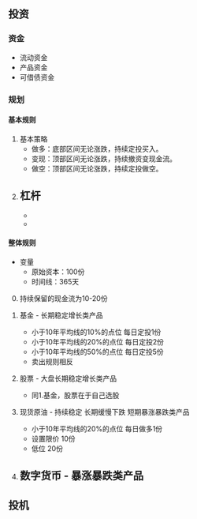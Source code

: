 ## 投资
### 资金
- 流动资金
- 产品资金
- 可借债资金

### 规划
#### 基本规则
1. 基本策略
    - 做多：底部区间无论涨跌，持续定投买入。
    - 变现：顶部区间无论涨跌，持续撤资变现金流。
    - 做空：顶部区间无论涨跌，持续定投做空。
2. 杠杆
    - 
    - 
    -  
#### 整体规则 
- 变量
    + 原始资本：100份
    + 时间线：365天

0. 持续保留的现金流为10-20份

1. 基金 - 长期稳定增长类产品
    - 小于10年平均线的10%的点位 每日定投1份
    - 小于10年平均线的20%的点位 每日定投2份
    - 小于10年平均线的50%的点位 每日定投5份
    - 卖出规则相反

2. 股票 - 大盘长期稳定增长类产品
    - 同1.基金，股票在于自己选股

3. 现货原油 - 持续稳定 长期缓慢下跌 短期暴涨暴跌类产品
    - 小于10年平均线的20%的点位 每日做多1份
    - 设置限价 10份 
    - 低位 20份

4. 数字货币 - 暴涨暴跌类产品
    - 

## 投机